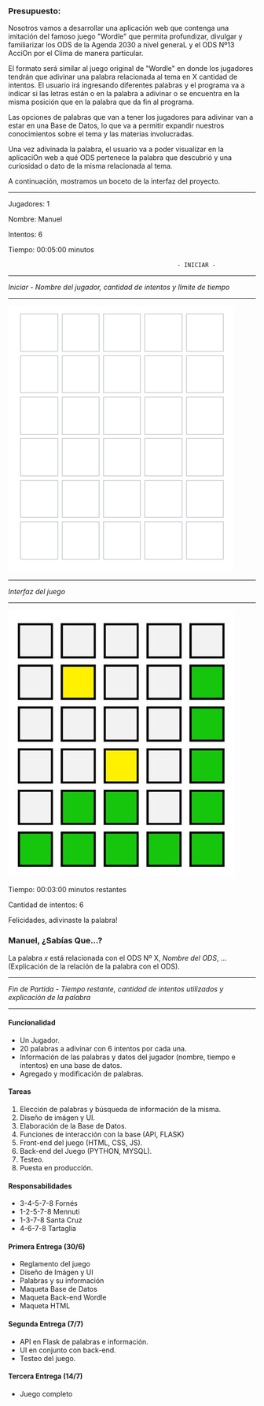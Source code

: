 ### Presupuesto:

Nosotros vamos a desarrollar una aplicación web que contenga una imitación del famoso juego "Wordle" que permita profundizar, divulgar y familiarizar los ODS de la Agenda 2030 a nivel generaL y el ODS Nº13 AcciOn por el Clima de manera particular.  

El formato será similar al juego original de "Wordle" en donde los jugadores tendrán que adivinar una palabra relacionada al tema en X cantidad de intentos. El usuario irá ingresando diferentes palabras y el programa va a indicar si las letras están o en la palabra a adivinar o se encuentra en la misma posición que en la palabra que da fin al programa. 

Las opciones de palabras que van a tener los jugadores para adivinar van a estar en una Base de Datos, lo que va a permitir expandir nuestros conocimientos sobre el tema y las materias involucradas.

Una vez adivinada la palabra, el usuario va a poder visualizar en la aplicaciOn web a qué ODS pertenece la palabra que descubrió y una curiosidad o dato de la misma relacionada al tema. 

A continuación, mostramos un boceto de la interfaz del proyecto.

----------------------------------------------------------------------------------------------------------------------------------------

Jugadores: 1

Nombre: Manuel

Intentos: 6

Tiempo: 00:05:00 minutos

                                                    - INICIAR - 

----------------------------------------------------------------------------------------------------------------------------------------

*Iniciar - Nombre del jugador, cantidad de intentos y lImite de tiempo* 

----------------------------------------------------------------------------------------------------------------------------------------

![image](img/wordle.png)

----------------------------------------------------------------------------------------------------------------------------------------

*Interfaz del juego*

----------------------------------------------------------------------------------------------------------------------------------------

![image](img/wordleCompletado.jpg)

Tiempo: 00:03:00 minutos restantes

Cantidad de intentos: 6

Felicidades, adivinaste la palabra!

### Manuel, ¿Sabías Que...?

La palabra *x* está relacionada con el ODS Nº X, *Nombre del ODS*, ... (Explicación de la relación de la palabra con el ODS). 

----------------------------------------------------------------------------------------------------------------------------------------

*Fin de Partida - Tiempo restante, cantidad de intentos utilizados y explicación de la palabra*

----------------------------------------------------------------------------------------------------------------------------------------

#### Funcionalidad

- Un Jugador.
- 20 palabras a adivinar con 6 intentos por cada una.
- Información de las palabras y datos del jugador (nombre, tiempo e intentos) en una base de datos.
- Agregado y modificación de palabras.


#### Tareas

1. Elección de palabras y búsqueda de información de la misma.
2. Diseño de imágen y UI.
3. Elaboración de la Base de Datos.
4. Funciones de interacción con la base (API, FLASK)
5. Front-end del juego (HTML, CSS, JS).
6. Back-end del Juego (PYTHON, MYSQL).
7. Testeo.
8. Puesta en producción.

#### Responsabilidades

- 3-4-5-7-8 Fornés
- 1-2-5-7-8 Mennuti
- 1-3-7-8 Santa Cruz
- 4-6-7-8 Tartaglia

#### Primera Entrega (30/6)

- Reglamento del juego
- Diseño de Imágen y UI
- Palabras y su información
- Maqueta Base de Datos
- Maqueta Back-end Wordle
- Maqueta HTML

#### Segunda Entrega (7/7)

- API en Flask de palabras e información.
- UI en conjunto con back-end.
- Testeo del juego.

#### Tercera Entrega (14/7)

- Juego completo 
